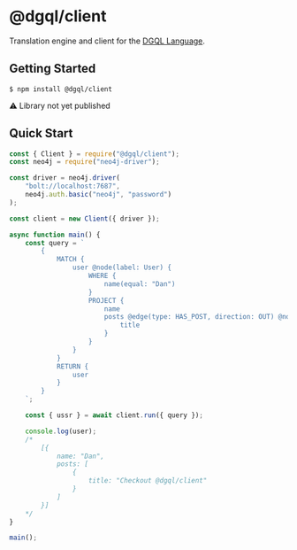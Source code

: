 # @dgql/client

Translation engine and client for the [DGQL Language](https://github.com/danstarns/dgql).

## Getting Started

```
$ npm install @dgql/client
```

⚠ Library not yet published

## Quick Start

```js
const { Client } = require("@dgql/client");
const neo4j = require("neo4j-driver");

const driver = neo4j.driver(
    "bolt://localhost:7687",
    neo4j.auth.basic("neo4j", "password")
);

const client = new Client({ driver });

async function main() {
    const query = `
        {
            MATCH {
                user @node(label: User) {
                    WHERE {
                        name(equal: "Dan")
                    }
                    PROJECT {
                        name
                        posts @edge(type: HAS_POST, direction: OUT) @node(label: Post) {
                            title
                        }
                    }
                }
            }
            RETURN {
                user
            }
        }
    `;

    const { ussr } = await client.run({ query });

    console.log(user);
    /*
        [{
            name: "Dan",
            posts: [
                {
                    title: "Checkout @dgql/client"
                }
            ]
        }]
    */
}

main();
```
